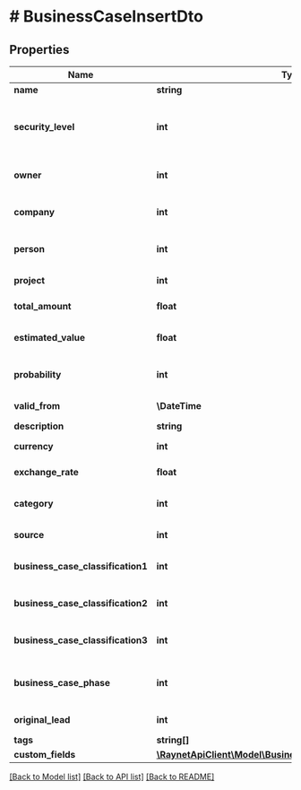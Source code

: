 # # BusinessCaseInsertDto

## Properties

Name | Type | Description | Notes
------------ | ------------- | ------------- | -------------
**name** | **string** | [Předmět] |
**security_level** | **int** | [Bezpečnostní úroveň] ID bezpečnostní úrovně. Pokud není vyplněna, je nastavena výchozí bezpečnostní skupina. | [optional]
**owner** | **int** | [Vlastník] ID kontaktní osoby, která je zároveň uživatelem | [optional]
**company** | **int** | [Klient] ID klienta, pro kterého je obchodní případ vytvářen |
**person** | **int** | [Kontaktní osoba] ID kontaktní osoby zodpovědné za OP na straně klienta | [optional]
**project** | **int** | [Projekt] ID projektu na který má být OP připojen | [optional]
**total_amount** | **float** | [Konečná cena] konečná cena OP | [optional]
**estimated_value** | **float** | [Předpokládané náklady] předpokládané náklady na OP | [optional]
**probability** | **int** | [Pravděpodobnost] pravděpodobnost na úspěch OP | [optional]
**valid_from** | **\DateTime** | [Otevřeno od] datum otevřeno od | [optional]
**description** | **string** | [Poznámka] | [optional]
**currency** | **int** | [Měna] ID záznamu z číselníku Currency | [optional]
**exchange_rate** | **float** | [Kurz] kurz pro přepočet na výchozí měnu CRM | [optional]
**category** | **int** | [Kategorie] ID záznamu z číselníku BusinessCaseCategory | [optional]
**source** | **int** | [Zdroj kontaktu] ID záznamu z číselníku ContactSource | [optional]
**business_case_classification1** | **int** | [Klasifikace 1] ID záznamu z číselníku BusinessCaseClassification1 | [optional]
**business_case_classification2** | **int** | [Klasifikace 2] ID záznamu z číselníku BusinessCaseClassification2 | [optional]
**business_case_classification3** | **int** | [Klasifikace 3] ID záznamu z číselníku BusinessCaseClassification3 | [optional]
**business_case_phase** | **int** | [Stav] ID záznamu z BusinessCasePhase. Pokud nebude vyplněno, založí se OP do prvního stavu. | [optional]
**original_lead** | **int** | [Lead] ID leadu, ze kterého obchodní případ vznikl | [optional]
**tags** | **string[]** |  | [optional]
**custom_fields** | [**\RaynetApiClient\Model\BusinessCaseInsertDtoCustomFields**](BusinessCaseInsertDtoCustomFields.md) |  | [optional]

[[Back to Model list]](../../README.md#models) [[Back to API list]](../../README.md#endpoints) [[Back to README]](../../README.md)
